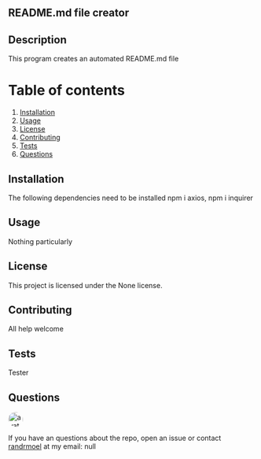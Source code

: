 ## README.md file creator
     
## Description
This program creates an automated README.md file
        
# Table of contents
1. [Installation](#installation)
2. [Usage](#usage)
3. [License](#license)
4. [Contributing](#contributing)
5. [Tests](#tests)
6. [Questions](#questions)
        
## Installation <a name="installation"></a>
The following dependencies need to be installed
npm i axios, npm i inquirer
        
## Usage <a name="usage"></a>
Nothing particularly
        
## License <a name="license"></a>
This project is licensed under the None license.
        
## Contributing <a name="contributing"></a>
All help welcome
        
## Tests <a name = "tests"></a>
Tester
        
## Questions <a name ="questions"></a>
<img src="https://avatars2.githubusercontent.com/u/58125997?v=4" alt ="avatar" style = "border-radius: 16px" width ="30" /> 
                
If you have an questions about the repo, open an issue or contact [randrmoel](https://api.github.com/users/randrmoel)
                at my email: null
